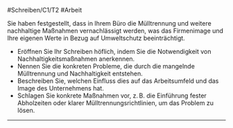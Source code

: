 #Schreiben/C1/T2 #Arbeit 

Sie haben festgestellt, dass in Ihrem Büro die Mülltrennung und weitere nachhaltige Maßnahmen vernachlässigt werden, was das Firmenimage und Ihre eigenen Werte in Bezug auf Umweltschutz beeinträchtigt.
- Eröffnen Sie Ihr Schreiben höflich, indem Sie die Notwendigkeit von Nachhaltigkeitsmaßnahmen anerkennen.
- Nennen Sie die konkreten Probleme, die durch die mangelnde Mülltrennung und Nachhaltigkeit entstehen.
- Beschreiben Sie, welchen Einfluss dies auf das Arbeitsumfeld und das Image des Unternehmens hat.
- Schlagen Sie konkrete Maßnahmen vor, z. B. die Einführung fester Abholzeiten oder klarer Mülltrennungsrichtlinien, um das Problem zu lösen.

---
